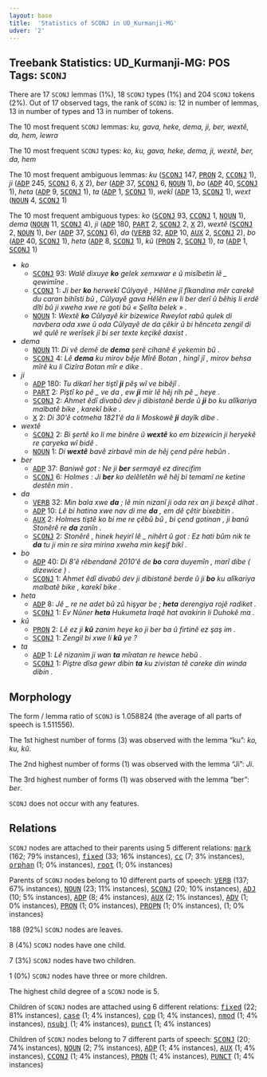 ```yaml
---
layout: base
title:  'Statistics of SCONJ in UD_Kurmanji-MG'
udver: '2'
---
```


## Treebank Statistics: UD_Kurmanji-MG: POS Tags: `SCONJ`

There are 17 `SCONJ` lemmas (1%), 18 `SCONJ` types (1%) and 204 `SCONJ` tokens (2%).
Out of 17 observed tags, the rank of `SCONJ` is: 12 in number of lemmas, 13 in number of types and 13 in number of tokens.

The 10 most frequent `SCONJ` lemmas: <em>ku, gava, heke, dema, ji, ber, wextê, da, hem, lewra</em>

The 10 most frequent `SCONJ` types:  <em>ko, ku, gava, heke, dema, ji, wextê, ber, da, hem</em>

The 10 most frequent ambiguous lemmas: <em>ku</em> (<tt><a href="kmr_mg-pos-SCONJ.html">SCONJ</a></tt> 147, <tt><a href="kmr_mg-pos-PRON.html">PRON</a></tt> 2, <tt><a href="kmr_mg-pos-CCONJ.html">CCONJ</a></tt> 1), <em>ji</em> (<tt><a href="kmr_mg-pos-ADP.html">ADP</a></tt> 245, <tt><a href="kmr_mg-pos-SCONJ.html">SCONJ</a></tt> 6, <tt><a href="kmr_mg-pos-X.html">X</a></tt> 2), <em>ber</em> (<tt><a href="kmr_mg-pos-ADP.html">ADP</a></tt> 37, <tt><a href="kmr_mg-pos-SCONJ.html">SCONJ</a></tt> 6, <tt><a href="kmr_mg-pos-NOUN.html">NOUN</a></tt> 1), <em>bo</em> (<tt><a href="kmr_mg-pos-ADP.html">ADP</a></tt> 40, <tt><a href="kmr_mg-pos-SCONJ.html">SCONJ</a></tt> 1), <em>heta</em> (<tt><a href="kmr_mg-pos-ADP.html">ADP</a></tt> 9, <tt><a href="kmr_mg-pos-SCONJ.html">SCONJ</a></tt> 1), <em>ta</em> (<tt><a href="kmr_mg-pos-ADP.html">ADP</a></tt> 1, <tt><a href="kmr_mg-pos-SCONJ.html">SCONJ</a></tt> 1), <em>wekî</em> (<tt><a href="kmr_mg-pos-ADP.html">ADP</a></tt> 13, <tt><a href="kmr_mg-pos-SCONJ.html">SCONJ</a></tt> 1), <em>wext</em> (<tt><a href="kmr_mg-pos-NOUN.html">NOUN</a></tt> 4, <tt><a href="kmr_mg-pos-SCONJ.html">SCONJ</a></tt> 1)

The 10 most frequent ambiguous types:  <em>ko</em> (<tt><a href="kmr_mg-pos-SCONJ.html">SCONJ</a></tt> 93, <tt><a href="kmr_mg-pos-CCONJ.html">CCONJ</a></tt> 1, <tt><a href="kmr_mg-pos-NOUN.html">NOUN</a></tt> 1), <em>dema</em> (<tt><a href="kmr_mg-pos-NOUN.html">NOUN</a></tt> 11, <tt><a href="kmr_mg-pos-SCONJ.html">SCONJ</a></tt> 4), <em>ji</em> (<tt><a href="kmr_mg-pos-ADP.html">ADP</a></tt> 180, <tt><a href="kmr_mg-pos-PART.html">PART</a></tt> 2, <tt><a href="kmr_mg-pos-SCONJ.html">SCONJ</a></tt> 2, <tt><a href="kmr_mg-pos-X.html">X</a></tt> 2), <em>wextê</em> (<tt><a href="kmr_mg-pos-SCONJ.html">SCONJ</a></tt> 2, <tt><a href="kmr_mg-pos-NOUN.html">NOUN</a></tt> 1), <em>ber</em> (<tt><a href="kmr_mg-pos-ADP.html">ADP</a></tt> 37, <tt><a href="kmr_mg-pos-SCONJ.html">SCONJ</a></tt> 6), <em>da</em> (<tt><a href="kmr_mg-pos-VERB.html">VERB</a></tt> 32, <tt><a href="kmr_mg-pos-ADP.html">ADP</a></tt> 10, <tt><a href="kmr_mg-pos-AUX.html">AUX</a></tt> 2, <tt><a href="kmr_mg-pos-SCONJ.html">SCONJ</a></tt> 2), <em>bo</em> (<tt><a href="kmr_mg-pos-ADP.html">ADP</a></tt> 40, <tt><a href="kmr_mg-pos-SCONJ.html">SCONJ</a></tt> 1), <em>heta</em> (<tt><a href="kmr_mg-pos-ADP.html">ADP</a></tt> 8, <tt><a href="kmr_mg-pos-SCONJ.html">SCONJ</a></tt> 1), <em>kû</em> (<tt><a href="kmr_mg-pos-PRON.html">PRON</a></tt> 2, <tt><a href="kmr_mg-pos-SCONJ.html">SCONJ</a></tt> 1), <em>ta</em> (<tt><a href="kmr_mg-pos-ADP.html">ADP</a></tt> 1, <tt><a href="kmr_mg-pos-SCONJ.html">SCONJ</a></tt> 1)


* <em>ko</em>
  * <tt><a href="kmr_mg-pos-SCONJ.html">SCONJ</a></tt> 93: <em>Walê dixuye <b>ko</b> gelek xemxwar e û misîbetin lê _ qewimîne .</em>
  * <tt><a href="kmr_mg-pos-CCONJ.html">CCONJ</a></tt> 1: <em>Ji ber <b>ko</b> herwekî Cûlyayê , Hêlêne jî fîkandina mêr carekê du caran bihîsti bû , Cûlyayê gava Hêlên ew li ber derî û bêhiş li erdê dîti bû ji xweha xwe re goti bû « Şelîta belek » .</em>
  * <tt><a href="kmr_mg-pos-NOUN.html">NOUN</a></tt> 1: <em>Wextê <b>ko</b> Cûlyayê kir bizewice Rweylot rabû qulek di navbera oda xwe û oda Cûlyayê de da çêkir û bi hênceta zengil di wê qulê re werîsek jî bi ser texte keçikê daxist .</em>
* <em>dema</em>
  * <tt><a href="kmr_mg-pos-NOUN.html">NOUN</a></tt> 11: <em>Di vê demê de <b>dema</b> şerê cihanê ê yekemin bû .</em>
  * <tt><a href="kmr_mg-pos-SCONJ.html">SCONJ</a></tt> 4: <em>Lê <b>dema</b> ku mirov bêje Mîrê Botan , hingî jî , mirov behsa mîrê ku li Cizîra Botan mîr e dike .</em>
* <em>ji</em>
  * <tt><a href="kmr_mg-pos-ADP.html">ADP</a></tt> 180: <em>Tu dikarî her tiştî <b>ji</b> pêş wî ve bibêjî .</em>
  * <tt><a href="kmr_mg-pos-PART.html">PART</a></tt> 2: <em>Piştî ko pê _ ve da , ew <b>ji</b> mir lê hêj rih pê _ heye .</em>
  * <tt><a href="kmr_mg-pos-SCONJ.html">SCONJ</a></tt> 2: <em>Ahmet êdî divabû dev ji dibistanê berde û <b>ji</b> bo ku alîkariya malbatê bike , karekî bike .</em>
  * <tt><a href="kmr_mg-pos-X.html">X</a></tt> 2: <em>Di 30'ê cotmeha 1821'ê da li Moskowê <b>ji</b> dayîk dibe .</em>
* <em>wextê</em>
  * <tt><a href="kmr_mg-pos-SCONJ.html">SCONJ</a></tt> 2: <em>Bi şertê ko li me binêre û <b>wextê</b> ko em bizewicin ji heryekê re çaryeka wî bidê .</em>
  * <tt><a href="kmr_mg-pos-NOUN.html">NOUN</a></tt> 1: <em>Di <b>wextê</b> bavê zirbavê min de hêj çend pêre hebûn .</em>
* <em>ber</em>
  * <tt><a href="kmr_mg-pos-ADP.html">ADP</a></tt> 37: <em>Baniwê got : Ne ji <b>ber</b> sermayê ez direcifim</em>
  * <tt><a href="kmr_mg-pos-SCONJ.html">SCONJ</a></tt> 6: <em>Holmes : Ji <b>ber</b> ko delêletên wê hêj bi temamî ne ketine destên min .</em>
* <em>da</em>
  * <tt><a href="kmr_mg-pos-VERB.html">VERB</a></tt> 32: <em>Min bala xwe <b>da</b> ; lê min nizanî ji oda rex an ji bexçê dihat .</em>
  * <tt><a href="kmr_mg-pos-ADP.html">ADP</a></tt> 10: <em>Lê bi hatina xwe nav di me <b>da</b> , em dê çêtir bixebitin .</em>
  * <tt><a href="kmr_mg-pos-AUX.html">AUX</a></tt> 2: <em>Holmes tiştê ko bi me re çêbû bû , bi çend gotinan , ji banû Stonêrê re <b>da</b> zanîn .</em>
  * <tt><a href="kmr_mg-pos-SCONJ.html">SCONJ</a></tt> 2: <em>Stonêrê , hinek heyirî lê _ nihêrt û got : Ez hati bûm nik te <b>da</b> tu ji min re sira mirina xweha min keşif bikî .</em>
* <em>bo</em>
  * <tt><a href="kmr_mg-pos-ADP.html">ADP</a></tt> 40: <em>Di 8'ê rêbendanê 2010'ê de <b>bo</b> cara duyemîn , marî dibe ( dizewice ) .</em>
  * <tt><a href="kmr_mg-pos-SCONJ.html">SCONJ</a></tt> 1: <em>Ahmet êdî divabû dev ji dibistanê berde û ji <b>bo</b> ku alîkariya malbatê bike , karekî bike .</em>
* <em>heta</em>
  * <tt><a href="kmr_mg-pos-ADP.html">ADP</a></tt> 8: <em>Jê _ re ne adet bû zû hişyar be ; <b>heta</b> derengiya rojê radiket .</em>
  * <tt><a href="kmr_mg-pos-SCONJ.html">SCONJ</a></tt> 1: <em>Ev Nûner <b>heta</b> Hukumeta Iraqê hat avakirin li Duhokê ma .</em>
* <em>kû</em>
  * <tt><a href="kmr_mg-pos-PRON.html">PRON</a></tt> 2: <em>Lê ez ji <b>kû</b> zanim heye ko ji ber ba û firtinê ez şaş im .</em>
  * <tt><a href="kmr_mg-pos-SCONJ.html">SCONJ</a></tt> 1: <em>Zengil bi xwe li <b>kû</b> ye ?</em>
* <em>ta</em>
  * <tt><a href="kmr_mg-pos-ADP.html">ADP</a></tt> 1: <em>Lê nizanim ji wan <b>ta</b> mîratan re hewce hebû .</em>
  * <tt><a href="kmr_mg-pos-SCONJ.html">SCONJ</a></tt> 1: <em>Piştre dîsa gewr dibin <b>ta</b> ku zivistan tê careke din winda dibin .</em>

## Morphology

The form / lemma ratio of `SCONJ` is 1.058824 (the average of all parts of speech is 1.511556).

The 1st highest number of forms (3) was observed with the lemma “ku”: <em>ko, ku, kû</em>.

The 2nd highest number of forms (1) was observed with the lemma “Ji”: <em>Ji</em>.

The 3rd highest number of forms (1) was observed with the lemma “ber”: <em>ber</em>.

`SCONJ` does not occur with any features.


## Relations

`SCONJ` nodes are attached to their parents using 5 different relations: <tt><a href="kmr_mg-dep-mark.html">mark</a></tt> (162; 79% instances), <tt><a href="kmr_mg-dep-fixed.html">fixed</a></tt> (33; 16% instances), <tt><a href="kmr_mg-dep-cc.html">cc</a></tt> (7; 3% instances), <tt><a href="kmr_mg-dep-orphan.html">orphan</a></tt> (1; 0% instances), <tt><a href="kmr_mg-dep-root.html">root</a></tt> (1; 0% instances)

Parents of `SCONJ` nodes belong to 10 different parts of speech: <tt><a href="kmr_mg-pos-VERB.html">VERB</a></tt> (137; 67% instances), <tt><a href="kmr_mg-pos-NOUN.html">NOUN</a></tt> (23; 11% instances), <tt><a href="kmr_mg-pos-SCONJ.html">SCONJ</a></tt> (20; 10% instances), <tt><a href="kmr_mg-pos-ADJ.html">ADJ</a></tt> (10; 5% instances), <tt><a href="kmr_mg-pos-ADP.html">ADP</a></tt> (8; 4% instances), <tt><a href="kmr_mg-pos-AUX.html">AUX</a></tt> (2; 1% instances), <tt><a href="kmr_mg-pos-ADV.html">ADV</a></tt> (1; 0% instances), <tt><a href="kmr_mg-pos-PRON.html">PRON</a></tt> (1; 0% instances), <tt><a href="kmr_mg-pos-PROPN.html">PROPN</a></tt> (1; 0% instances),  (1; 0% instances)

188 (92%) `SCONJ` nodes are leaves.

8 (4%) `SCONJ` nodes have one child.

7 (3%) `SCONJ` nodes have two children.

1 (0%) `SCONJ` nodes have three or more children.

The highest child degree of a `SCONJ` node is 5.

Children of `SCONJ` nodes are attached using 6 different relations: <tt><a href="kmr_mg-dep-fixed.html">fixed</a></tt> (22; 81% instances), <tt><a href="kmr_mg-dep-case.html">case</a></tt> (1; 4% instances), <tt><a href="kmr_mg-dep-cop.html">cop</a></tt> (1; 4% instances), <tt><a href="kmr_mg-dep-nmod.html">nmod</a></tt> (1; 4% instances), <tt><a href="kmr_mg-dep-nsubj.html">nsubj</a></tt> (1; 4% instances), <tt><a href="kmr_mg-dep-punct.html">punct</a></tt> (1; 4% instances)

Children of `SCONJ` nodes belong to 7 different parts of speech: <tt><a href="kmr_mg-pos-SCONJ.html">SCONJ</a></tt> (20; 74% instances), <tt><a href="kmr_mg-pos-NOUN.html">NOUN</a></tt> (2; 7% instances), <tt><a href="kmr_mg-pos-ADP.html">ADP</a></tt> (1; 4% instances), <tt><a href="kmr_mg-pos-AUX.html">AUX</a></tt> (1; 4% instances), <tt><a href="kmr_mg-pos-CCONJ.html">CCONJ</a></tt> (1; 4% instances), <tt><a href="kmr_mg-pos-PRON.html">PRON</a></tt> (1; 4% instances), <tt><a href="kmr_mg-pos-PUNCT.html">PUNCT</a></tt> (1; 4% instances)

